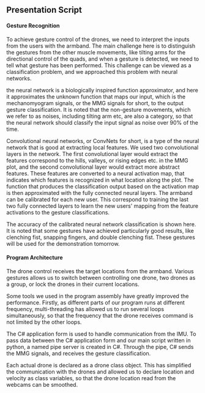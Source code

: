 ## Presentation Script

#### Gesture Recognition

To achieve gesture control of the drones, we need to interpret the inputs from the users with the armband. The main challenge here is to distinguish the gestures from the other muscle movements, like tilting arms for the directional control of the quads, and when a gesture is detected, we need to tell what gesture has been performed. This challenge can be viewed as a classification problem, and we approached this problem with neural networks.

the neural network is a biologically inspired function approximator, and here it approximates the unknown function that maps our input, which is the mechanomyogram signals, or the MMG signals for short, to the output gesture classification. It is noted that the non-gesture movements, which we refer to as noises, including tilting arm etc, are also a category, so that the neural network should classify the input signal as noise over 90% of the time.

Convolutional neural networks, or ConvNets for short, is a type of the neural network that is good at extracting local features. We used two convolutional layers in the network. The first convolutional layer would extract the features correspond to the hills, valleys, or rising edges etc. in the MMG plot, and the second convolutional layer would extract more abstract features. These features are converted to a neural activation map, that indicates which features is recognized in what location along the plot. The function that produces the classification output based on the activation map is then approximated with the fully connected neural layers. The armband can be calibrated for each new user. This correspond to training the last two fully connected layers to learn the new users' mapping from the feature activations to the gesture classifications.

The accuracy of the calibrated neural network classification is shown here. It is noted that some gestures have achieved particularly good results, like clenching fist, snapping fingers, and double clenching fist. These gestures will be used for the demonstration tomorrow. 

#### Program Architecture

The drone control receives the target locations from the armband. Various gestures allows us to switch between controlling one drone, two drones as a group, or lock the drones in their current locations. 

Some tools we used in the program assembly have greatly improved the performance. Firstly, as different parts of  our program runs at different frequency, multi-threading has allowed us to run several loops simultaneously, so that the frequency that the drone receives command is not limited by the other loops.

The C# application form is used to handle communication from the IMU. To pass data between the C# application form and our main script written in python, a named pipe server is created in C#. Through the pipe, C# sends the MMG signals, and receives the gesture classification.

Each actual drone is declared as a drone class object. This has simplified the communication with the drones and allowed us to declare location and velocity as class variables, so that the drone location read from the webcams can be smoothed.